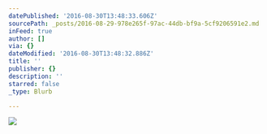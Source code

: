 ```yaml
---
datePublished: '2016-08-30T13:48:33.606Z'
sourcePath: _posts/2016-08-29-978e265f-97ac-44db-bf9a-5cf9206591e2.md
inFeed: true
author: []
via: {}
dateModified: '2016-08-30T13:48:32.886Z'
title: ''
publisher: {}
description: ''
starred: false
_type: Blurb

---
```

![](https://the-grid-user-content.s3-us-west-2.amazonaws.com/46847d4e-ef16-4942-b2a8-de37ef3bea5b.jpg)